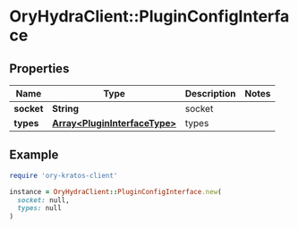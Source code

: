 # OryHydraClient::PluginConfigInterface

## Properties

| Name | Type | Description | Notes |
| ---- | ---- | ----------- | ----- |
| **socket** | **String** | socket |  |
| **types** | [**Array&lt;PluginInterfaceType&gt;**](PluginInterfaceType.md) | types |  |

## Example

```ruby
require 'ory-kratos-client'

instance = OryHydraClient::PluginConfigInterface.new(
  socket: null,
  types: null
)
```

